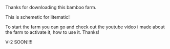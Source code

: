 Thanks for downloading this bamboo farm.

This is schemetic for litematic!

To start the farm you can go and check out the youtube video i made about the farm to activate it, how to use it. Thanks!

V-2 SOON!!!!
